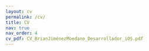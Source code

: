 ```yaml
---
layout: cv
permalink: /cv/
title: CV
nav: true
nav_order: 4
cv_pdf: CV_BrianJiménezMoedano_Desarrollador_iOS.pdf
---
```

